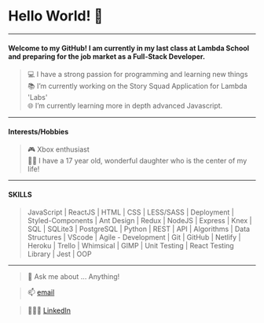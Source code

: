 # Hello World! 👋
---
  #### Welcome to my GitHub! I am currently in my last class at Lambda School and preparing for the job market as a Full-Stack Developer.
  > 💻 I have a strong passion for programming and learning new things<br>
   📚 I’m currently working on the Story Squad Application for Lambda 'Labs'<br>
   🌐 I’m currently learning more in depth advanced Javascript.
---
#### Interests/Hobbies
  >  🎮 Xbox enthusiast<br>
    👱‍♀️ I have a 17 year old, wonderful daughter who is the center of my life!
---
#### SKILLS
>JavaScript | ReactJS | HTML | CSS | LESS/SASS | Deployment | Styled-Components | Ant Design | Redux | NodeJS | Express | Knex | SQL | SQLite3 | PostgreSQL | Python | REST | API | Algorithms | Data Structures | VScode | Agile - Development | Git | GitHub | Netlify | Heroku | Trello | Whimsical | GIMP | Unit Testing | React Testing Library | Jest | OOP
---
> 💬 Ask me about ... Anything!

> 📫 [email](scott.a.fuston@gmail.com)
    
> 🙋🏽‍♂️ [LinkedIn](https://www.linkedin.com/in/scott-fuston/)

